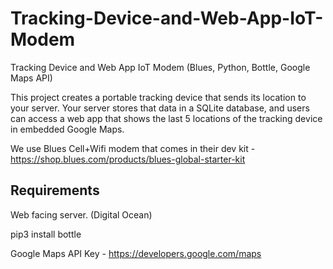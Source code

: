 # Tracking-Device-and-Web-App-IoT-Modem
Tracking Device and Web App IoT Modem (Blues, Python, Bottle, Google Maps API)

This project creates a portable tracking device that sends its location to your server.  Your server stores that data in a SQLite database, and users can access a web app that shows the last 5 locations of the tracking device in embedded Google Maps.

We use Blues Cell+Wifi modem that comes in their dev kit - https://shop.blues.com/products/blues-global-starter-kit

## Requirements

Web facing server. (Digital Ocean)

pip3 install bottle

Google Maps API Key - https://developers.google.com/maps

